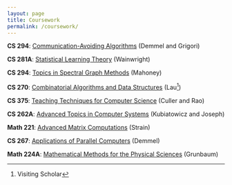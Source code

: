 ```yaml
---
layout: page
title: Coursework
permalink: /coursework/
---
```

__CS 294__: <u>Communication-Avoiding Algorithms</u> (Demmel and Grigori)

__CS 281A__: <u>Statistical Learning Theory</u> (Wainwright)

__CS 294__: <u>Topics in Spectral Graph Methods</u> (Mahoney)

__CS 270__: <u>Combinatorial Algorithms and Data Structures</u> (Lau[^1])

__CS 375__: <u>Teaching Techniques for Computer Science</u> (Culler and Rao)

__CS 262A__: <u>Advanced Topics in Computer Systems</u> (Kubiatowicz and Joseph)

__Math 221__:	<u>Advanced Matrix Computations</u> (Strain)

__CS 267__:	<u>Applications of Parallel Computers</u> (Demmel)

__Math 224A__: <u>Mathematical Methods for the Physical Sciences</u> (Grunbaum)

[^1]: Visiting Scholar
